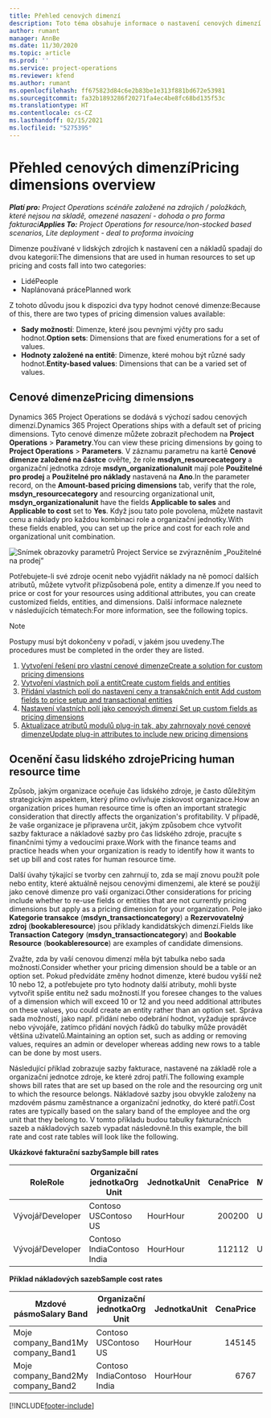 ```yaml
---
title: Přehled cenových dimenzí
description: Toto téma obsahuje informace o nastavení cenových dimenzí v Dynamics 365 Project Operations.
author: rumant
manager: AnnBe
ms.date: 11/30/2020
ms.topic: article
ms.prod: ''
ms.service: project-operations
ms.reviewer: kfend
ms.author: rumant
ms.openlocfilehash: ff675823d84c6e2b83be1e313f881bd672e53981
ms.sourcegitcommit: fa32b1893286f20271fa4ec4be8fc68bd135f53c
ms.translationtype: HT
ms.contentlocale: cs-CZ
ms.lasthandoff: 02/15/2021
ms.locfileid: "5275395"
---
```

# <a name="pricing-dimensions-overview"></a><span data-ttu-id="15cde-103">Přehled cenových dimenzí</span><span class="sxs-lookup"><span data-stu-id="15cde-103">Pricing dimensions overview</span></span>

<span data-ttu-id="15cde-104">_**Platí pro:** Project Operations scénáře založené na zdrojích / položkách, které nejsou na skladě, omezené nasazení - dohoda o pro forma fakturaci_</span><span class="sxs-lookup"><span data-stu-id="15cde-104">_**Applies To:** Project Operations for resource/non-stocked based scenarios, Lite deployment - deal to proforma invoicing_</span></span>

<span data-ttu-id="15cde-105">Dimenze používané v lidských zdrojích k nastavení cen a nákladů spadají do dvou kategorií:</span><span class="sxs-lookup"><span data-stu-id="15cde-105">The dimensions that are used in human resources to set up pricing and costs fall into two categories:</span></span>

- <span data-ttu-id="15cde-106">Lidé</span><span class="sxs-lookup"><span data-stu-id="15cde-106">People</span></span>
- <span data-ttu-id="15cde-107">Naplánovaná práce</span><span class="sxs-lookup"><span data-stu-id="15cde-107">Planned work</span></span>

<span data-ttu-id="15cde-108">Z tohoto důvodu jsou k dispozici dva typy hodnot cenové dimenze:</span><span class="sxs-lookup"><span data-stu-id="15cde-108">Because of this, there are two types of pricing dimension values available:</span></span>

- <span data-ttu-id="15cde-109">**Sady možností**: Dimenze, které jsou pevnými výčty pro sadu hodnot.</span><span class="sxs-lookup"><span data-stu-id="15cde-109">**Option sets**: Dimensions that are fixed enumerations for a set of values.</span></span>
- <span data-ttu-id="15cde-110">**Hodnoty založené na entitě**: Dimenze, které mohou být různé sady hodnot.</span><span class="sxs-lookup"><span data-stu-id="15cde-110">**Entity-based values**: Dimensions that can be a varied set of values.</span></span>

## <a name="pricing-dimensions"></a><span data-ttu-id="15cde-111">Cenové dimenze</span><span class="sxs-lookup"><span data-stu-id="15cde-111">Pricing dimensions</span></span>

<span data-ttu-id="15cde-112">Dynamics 365 Project Operations se dodává s výchozí sadou cenových dimenzí.</span><span class="sxs-lookup"><span data-stu-id="15cde-112">Dynamics 365 Project Operations ships with a default set of pricing dimensions.</span></span> <span data-ttu-id="15cde-113">Tyto cenové dimenze můžete zobrazit přechodem na **Project Operations** > **Parametry**.</span><span class="sxs-lookup"><span data-stu-id="15cde-113">You can view these pricing dimensions by going to **Project Operations** > **Parameters**.</span></span> <span data-ttu-id="15cde-114">V záznamu parametru na kartě **Cenové dimenze založené na částce** ověřte, že role **msdyn_resourcecategory** a organizační jednotka zdroje **msdyn_organizationalunit** mají pole **Použitelné pro prodej** a **Použitelné pro náklady** nastavená na **Ano**.</span><span class="sxs-lookup"><span data-stu-id="15cde-114">In the parameter record, on the **Amount-based pricing dimensions** tab, verify that the role, **msdyn_resourcecategory** and resourcing organizational unit, **msdyn_organizationalunit** have the fields **Applicable to sales** and **Applicable to cost** set to **Yes**.</span></span> <span data-ttu-id="15cde-115">Když jsou tato pole povolena, můžete nastavit cenu a náklady pro každou kombinaci role a organizační jednotky.</span><span class="sxs-lookup"><span data-stu-id="15cde-115">With these fields enabled, you can set up the price and cost for each role and organizational unit combination.</span></span>

![Snímek obrazovky parametrů Project Service se zvýrazněním „Použitelné na prodej”](media/PS-OOB-parameters.png)

<span data-ttu-id="15cde-117">Potřebujete-li své zdroje ocenit nebo vyjádřit náklady na ně pomocí dalších atributů, můžete vytvořit přizpůsobená pole, entity a dimenze.</span><span class="sxs-lookup"><span data-stu-id="15cde-117">If you need to price or cost for your resources using additional attributes, you can create customized fields, entities, and dimensions.</span></span> <span data-ttu-id="15cde-118">Další informace naleznete v následujících tématech:</span><span class="sxs-lookup"><span data-stu-id="15cde-118">For more information, see the following topics.</span></span> 
  
  > [!NOTE]
  > <span data-ttu-id="15cde-119">Postupy musí být dokončeny v pořadí, v jakém jsou uvedeny.</span><span class="sxs-lookup"><span data-stu-id="15cde-119">The procedures must be completed in the order they are listed.</span></span>

1. [<span data-ttu-id="15cde-120">Vytvoření řešení pro vlastní cenové dimenze</span><span class="sxs-lookup"><span data-stu-id="15cde-120">Create a solution for custom pricing dimensions</span></span>](../sales/create-solution-custompd.md)
2. [<span data-ttu-id="15cde-121">Vytvoření vlastních polí a entit</span><span class="sxs-lookup"><span data-stu-id="15cde-121">Create custom fields and entities</span></span>](create-custom-fields-entities-pricing-dimensions.md)
3. [<span data-ttu-id="15cde-122">Přidání vlastních polí do nastavení ceny a transakčních entit </span><span class="sxs-lookup"><span data-stu-id="15cde-122">Add custom fields to price setup and transactional entities</span></span>](add-custom-fields-price-setup-transactional-entities.md)
4. [<span data-ttu-id="15cde-123">Nastavení vlastních polí jako cenových dimenzí </span><span class="sxs-lookup"><span data-stu-id="15cde-123">Set up custom fields as pricing dimensions</span></span>](set-up-custom-fields-pricing-dimensions.md)
5. [<span data-ttu-id="15cde-124">Aktualizace atributů modulů plug-in tak, aby zahrnovaly nové cenové dimenze</span><span class="sxs-lookup"><span data-stu-id="15cde-124">Update plug-in attributes to include new pricing dimensions</span></span>](update-plugin-attributes-pd.md)


## <a name="pricing-human-resource-time"></a><span data-ttu-id="15cde-125">Ocenění času lidského zdroje</span><span class="sxs-lookup"><span data-stu-id="15cde-125">Pricing human resource time</span></span>
<span data-ttu-id="15cde-126">Způsob, jakým organizace oceňuje čas lidského zdroje, je často důležitým strategickým aspektem, který přímo ovlivňuje ziskovost organizace.</span><span class="sxs-lookup"><span data-stu-id="15cde-126">How an organization prices human resource time is often an important strategic consideration that directly affects the organization's profitability.</span></span> <span data-ttu-id="15cde-127">V případě, že vaše organizace je připravena určit, jakým způsobem chce vytvořit sazby fakturace a nákladové sazby pro čas lidského zdroje, pracujte s finančními týmy a vedoucími praxe.</span><span class="sxs-lookup"><span data-stu-id="15cde-127">Work with the finance teams and practice heads when your organization is ready to identify how it wants to set up bill and cost rates for human resource time.</span></span>

<span data-ttu-id="15cde-128">Další úvahy týkající se tvorby cen zahrnují to, zda se mají znovu použít pole nebo entity, které aktuálně nejsou cenovými dimenzemi, ale které se použijí jako cenové dimenze pro vaši organizaci.</span><span class="sxs-lookup"><span data-stu-id="15cde-128">Other considerations for pricing include whether to re-use fields or entities that are not currently pricing dimensions but apply as a pricing dimension for your organization.</span></span> <span data-ttu-id="15cde-129">Pole jako **Kategorie transakce** (**msdyn_transactioncategory**) a **Rezervovatelný zdroj** (**bookableresource**) jsou příklady kandidátských dimenzí.</span><span class="sxs-lookup"><span data-stu-id="15cde-129">Fields like **Transaction Category** (**msdyn_transactioncategory**) and **Bookable Resource** (**bookableresource**) are examples of candidate dimensions.</span></span> 

<span data-ttu-id="15cde-130">Zvažte, zda by vaší cenovou dimenzí měla být tabulka nebo sada možností.</span><span class="sxs-lookup"><span data-stu-id="15cde-130">Consider whether your pricing dimension should be a table or an option set.</span></span> <span data-ttu-id="15cde-131">Pokud předvídáte změny hodnot dimenze, které budou vyšší než 10 nebo 12, a potřebujete pro tyto hodnoty další atributy, mohli byste vytvořit spíše entitu než sadu možností.</span><span class="sxs-lookup"><span data-stu-id="15cde-131">If you foresee changes to the values of a dimension which will exceed 10 or 12 and you need additional attributes on these values, you could create an entity rather than an option set.</span></span> <span data-ttu-id="15cde-132">Správa sada možností, jako např. přidání nebo odebrání hodnot, vyžaduje správce nebo vývojáře, zatímco přidání nových řádků do tabulky může provádět většina uživatelů.</span><span class="sxs-lookup"><span data-stu-id="15cde-132">Maintaining an option set, such as adding or removing values, requires an admin or developer whereas adding new rows to a table can be done by most users.</span></span>

<span data-ttu-id="15cde-133">Následující příklad zobrazuje sazby fakturace, nastavené na základě role a organizační jednotce zdroje, ke které zdroj patří.</span><span class="sxs-lookup"><span data-stu-id="15cde-133">The following example shows bill rates that are set up based on the role and the resourcing org unit to which the resource belongs.</span></span> <span data-ttu-id="15cde-134">Nákladové sazby jsou obvykle založeny na mzdovém pásmu zaměstnance a organizační jednotky, do které patří.</span><span class="sxs-lookup"><span data-stu-id="15cde-134">Cost rates are typically based on the salary band of the employee and the org unit that they belong to.</span></span> <span data-ttu-id="15cde-135">V tomto příkladu budou tabulky fakturačnícch sazeb a nákladových sazeb vypadat následovně.</span><span class="sxs-lookup"><span data-stu-id="15cde-135">In this example, the bill rate and cost rate tables will look like the following.</span></span>

<span data-ttu-id="15cde-136">**Ukázkové fakturační sazby**</span><span class="sxs-lookup"><span data-stu-id="15cde-136">**Sample bill rates**</span></span>

| <span data-ttu-id="15cde-137">Role</span><span class="sxs-lookup"><span data-stu-id="15cde-137">Role</span></span>        | <span data-ttu-id="15cde-138">Organizační jednotka</span><span class="sxs-lookup"><span data-stu-id="15cde-138">Org Unit</span></span>    |<span data-ttu-id="15cde-139">Jednotka</span><span class="sxs-lookup"><span data-stu-id="15cde-139">Unit</span></span>      |<span data-ttu-id="15cde-140">Cena</span><span class="sxs-lookup"><span data-stu-id="15cde-140">Price</span></span>      |<span data-ttu-id="15cde-141">Měna</span><span class="sxs-lookup"><span data-stu-id="15cde-141">Currency</span></span>  |
| ------------|-------------|----------|----------:|----------|
| <span data-ttu-id="15cde-142">Vývojář</span><span class="sxs-lookup"><span data-stu-id="15cde-142">Developer</span></span>   | <span data-ttu-id="15cde-143">Contoso US</span><span class="sxs-lookup"><span data-stu-id="15cde-143">Contoso US</span></span>  |<span data-ttu-id="15cde-144">Hour</span><span class="sxs-lookup"><span data-stu-id="15cde-144">Hour</span></span> | <span data-ttu-id="15cde-145">200</span><span class="sxs-lookup"><span data-stu-id="15cde-145">200</span></span>|<span data-ttu-id="15cde-146">USD</span><span class="sxs-lookup"><span data-stu-id="15cde-146">USD</span></span>     |
| <span data-ttu-id="15cde-147">Vývojář</span><span class="sxs-lookup"><span data-stu-id="15cde-147">Developer</span></span>   | <span data-ttu-id="15cde-148">Contoso India</span><span class="sxs-lookup"><span data-stu-id="15cde-148">Contoso India</span></span> |<span data-ttu-id="15cde-149">Hour</span><span class="sxs-lookup"><span data-stu-id="15cde-149">Hour</span></span>|   <span data-ttu-id="15cde-150">112</span><span class="sxs-lookup"><span data-stu-id="15cde-150">112</span></span>|<span data-ttu-id="15cde-151">USD</span><span class="sxs-lookup"><span data-stu-id="15cde-151">USD</span></span>     |


<span data-ttu-id="15cde-152">**Příklad nákladových sazeb**</span><span class="sxs-lookup"><span data-stu-id="15cde-152">**Sample cost rates**</span></span>

| <span data-ttu-id="15cde-153">Mzdové pásmo</span><span class="sxs-lookup"><span data-stu-id="15cde-153">Salary Band</span></span>     | <span data-ttu-id="15cde-154">Organizační jednotka</span><span class="sxs-lookup"><span data-stu-id="15cde-154">Org Unit</span></span>    |<span data-ttu-id="15cde-155">Jednotka</span><span class="sxs-lookup"><span data-stu-id="15cde-155">Unit</span></span>      |<span data-ttu-id="15cde-156">Cena</span><span class="sxs-lookup"><span data-stu-id="15cde-156">Price</span></span>      |<span data-ttu-id="15cde-157">Měna</span><span class="sxs-lookup"><span data-stu-id="15cde-157">Currency</span></span>  |
| ----------------|-------------|----------|----------:|----------|
| <span data-ttu-id="15cde-158">Moje company_Band1</span><span class="sxs-lookup"><span data-stu-id="15cde-158">My company_Band1</span></span> | <span data-ttu-id="15cde-159">Contoso US</span><span class="sxs-lookup"><span data-stu-id="15cde-159">Contoso US</span></span>  |<span data-ttu-id="15cde-160">Hour</span><span class="sxs-lookup"><span data-stu-id="15cde-160">Hour</span></span> | <span data-ttu-id="15cde-161">145</span><span class="sxs-lookup"><span data-stu-id="15cde-161">145</span></span>|<span data-ttu-id="15cde-162">USD</span><span class="sxs-lookup"><span data-stu-id="15cde-162">USD</span></span>     |
| <span data-ttu-id="15cde-163">Moje company_Band2</span><span class="sxs-lookup"><span data-stu-id="15cde-163">My company_Band2</span></span> | <span data-ttu-id="15cde-164">Contoso India</span><span class="sxs-lookup"><span data-stu-id="15cde-164">Contoso India</span></span> |<span data-ttu-id="15cde-165">Hour</span><span class="sxs-lookup"><span data-stu-id="15cde-165">Hour</span></span>|   <span data-ttu-id="15cde-166">67</span><span class="sxs-lookup"><span data-stu-id="15cde-166">67</span></span>|<span data-ttu-id="15cde-167">USD</span><span class="sxs-lookup"><span data-stu-id="15cde-167">USD</span></span>     |


[!INCLUDE[footer-include](../includes/footer-banner.md)]